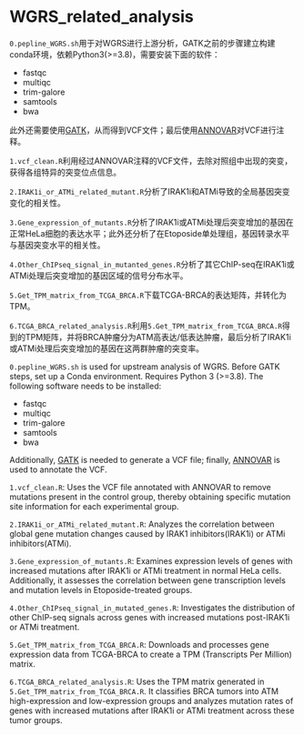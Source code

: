 # WGRS_related_analysis

`0.pepline_WGRS.sh`用于对WGRS进行上游分析，GATK之前的步骤建立构建conda环境，依赖Python3(>=3.8)，需要安装下面的软件：
* fastqc
* multiqc
* trim-galore
* samtools
* bwa

此外还需要使用[GATK](https://github.com/broadinstitute/gatk)，从而得到VCF文件；最后使用[ANNOVAR](https://www.openbioinformatics.org/annovar/annovar_download_form.php)对VCF进行注释。

`1.vcf_clean.R`利用经过ANNOVAR注释的VCF文件，去除对照组中出现的突变，获得各组特异的突变位点信息。

`2.IRAK1i_or_ATMi_related_mutant.R`分析了IRAK1i和ATMi导致的全局基因突变变化的相关性。

`3.Gene_expression_of_mutants.R`分析了IRAK1i或ATMi处理后突变增加的基因在正常HeLa细胞的表达水平；此外还分析了在Etoposide单处理组，基因转录水平与基因突变水平的相关性。

`4.Other_ChIPseq_signal_in_mutanted_genes.R`分析了其它ChIP-seq在IRAK1i或ATMi处理后突变增加的基因区域的信号分布水平。

`5.Get_TPM_matrix_from_TCGA_BRCA.R`下载TCGA-BRCA的表达矩阵，并转化为TPM。

`6.TCGA_BRCA_related_analysis.R`利用`5.Get_TPM_matrix_from_TCGA_BRCA.R`得到的TPM矩阵，并将BRCA肿瘤分为ATM高表达/低表达肿瘤，最后分析了IRAK1i或ATMi处理后突变增加的基因在这两群肿瘤的突变率。


`0.pepline_WGRS.sh` is used for upstream analysis of WGRS. Before GATK steps, set up a Conda environment. Requires Python 3 (>=3.8). The following software needs to be installed:
* fastqc
* multiqc
* trim-galore
* samtools
* bwa

Additionally, [GATK](https://github.com/broadinstitute/gatk) is needed to generate a VCF file; finally, [ANNOVAR](https://www.openbioinformatics.org/annovar/annovar_download_form.php) is used to annotate the VCF.

`1.vcf_clean.R`: Uses the VCF file annotated with ANNOVAR to remove mutations present in the control group, thereby obtaining specific mutation site information for each experimental group.

`2.IRAK1i_or_ATMi_related_mutant.R`: Analyzes the correlation between global gene mutation changes caused by IRAK1 inhibitors(IRAK1i) or ATMi inhibitors(ATMi).

`3.Gene_expression_of_mutants.R`: Examines expression levels of genes with increased mutations after IRAK1i or ATMi treatment in normal HeLa cells. Additionally, it assesses the correlation between gene transcription levels and mutation levels in Etoposide-treated groups.
 
`4.Other_ChIPseq_signal_in_mutated_genes.R`: Investigates the distribution of other ChIP-seq signals across genes with increased mutations post-IRAK1i or ATMi treatment.

`5.Get_TPM_matrix_from_TCGA_BRCA.R`: Downloads and processes gene expression data from TCGA-BRCA to create a TPM (Transcripts Per Million) matrix.

`6.TCGA_BRCA_related_analysis.R`: Uses the TPM matrix generated in `5.Get_TPM_matrix_from_TCGA_BRCA.R`. It classifies BRCA tumors into ATM high-expression and low-expression groups and analyzes mutation rates of genes with increased mutations after IRAK1i or ATMi treatment across these tumor groups.

